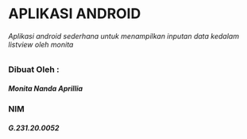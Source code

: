 # APLIKASI ANDROID
###### Aplikasi android sederhana untuk menampilkan inputan data kedalam listview oleh monita

### Dibuat Oleh :
##### Monita Nanda Aprillia
### NIM
##### G.231.20.0052